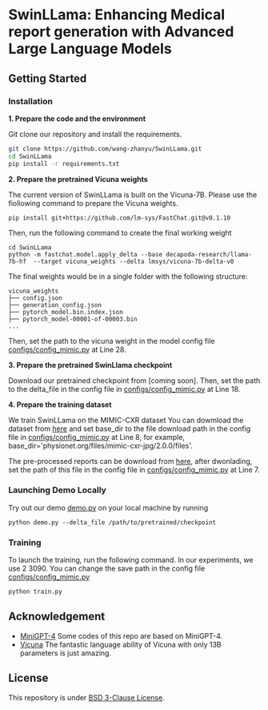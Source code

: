 # SwinLLama: Enhancing Medical report generation with Advanced Large Language Models


<!-- ## Introduction
![overview](figs/overview.png) -->

## Getting Started
### Installation

**1. Prepare the code and the environment**

Git clone our repository and install the requirements.

```bash
git clone https://github.com/wang-zhanyu/SwinLLama.git
cd SwinLLama
pip install -r requirements.txt
```


**2. Prepare the pretrained Vicuna weights**

The current version of SwinLLama is built on the Vicuna-7B.
Please use the fiollowing command to prepare the Vicuna weights.

```
pip install git+https://github.com/lm-sys/FastChat.git@v0.1.10
```

Then, run the following command to create the final working weight

```
cd SwinLLama
python -m fastchat.model.apply_delta --base decapoda-research/llama-7b-hf  --target vicuna_weights --delta lmsys/vicuna-7b-delta-v0
```

The final weights would be in a single folder with the following structure:

```
vicuna_weights
├── config.json
├── generation_config.json
├── pytorch_model.bin.index.json
├── pytorch_model-00001-of-00003.bin
...   
```

Then, set the path to the vicuna weight in the model config file 
[configs/config_mimic.py](configs/config_mimic.py#L28) at Line 28.


**3. Prepare the pretrained SwinLlama checkpoint**

Download our pretrained checkpoint from
[coming soon].
Then, set the path to the delta_file in the config file 
in [configs/config_mimic.py](configs/config_mimic.py#L18) at Line 18. 


**4. Prepare the training dataset**

We train SwinLLama on the MIMIC-CXR dataset
You can dowmload the dataset from [here](https://physionet.org/content/mimic-cxr-jpg/2.0.0/) and set base_dir to the file download path in the config file in [configs/config_mimic.py](configs/config_mimic.py#L8) at Line 8, for example, base_dir='physionet.org/files/mimic-cxr-jpg/2.0.0/files'.

The pre-processed reports can be download from [here](https://drive.google.com/file/d/16NvBAaiAEgBacW4CGDd5lI8OsR-WZeDz/view?usp=sharing), after dwonlading, set the path of this file in the config file in [configs/config_mimic.py](configs/config_mimic.py#L7) at Line 7.


### Launching Demo Locally

Try out our demo [demo.py](demo.py) on your local machine by running

```
python demo.py --delta_file /path/to/pretrained/checkpoint
```

### Training

To launch the training, run the following command. In our experiments, we use 2 3090. 
You can change the save path in the config file 
[configs/config_mimic.py](configs/config_mimic.py#L16)

```bash
python train.py
```

## Acknowledgement

+ [MiniGPT-4](https://github.com/Vision-CAIR/MiniGPT-4) Some codes of this repo are based on MiniGPT-4.
+ [Vicuna](https://github.com/lm-sys/FastChat) The fantastic language ability of Vicuna with only 13B parameters is just amazing.


## License
This repository is under [BSD 3-Clause License](LICENSE.md).
